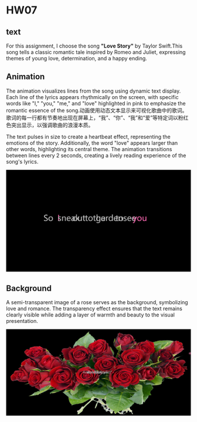 # HW07
## text
For this assignment, I choose the song **"Love Story"** by Taylor Swift.This song tells a classic romantic tale inspired by Romeo and Juliet, expressing themes of young love, determination, and a happy ending.

## Animation
The animation visualizes lines from the song using dynamic text display. Each line of the lyrics appears rhythmically on the screen, with specific words like "I," "you," "me," and "love" highlighted in pink to emphasize the romantic essence of the song.动画使用动态文本显示来可视化歌曲中的歌词。歌词的每一行都有节奏地出现在屏幕上，“我”、“你”、“我”和“爱”等特定词以粉红色突出显示，以强调歌曲的浪漫本质。

The text pulses in size to create a heartbeat effect, representing the emotions of the story. Additionally, the word "love" appears larger than other words, highlighting its central theme. The animation transitions between lines every 2 seconds, creating a lively reading experience of the song's lyrics.


![animation](ee0a29a037b1f13d9853c7b9da39621-1.png)

## Background
A semi-transparent image of a rose serves as the background, symbolizing love and romance. The transparency effect ensures that the text remains clearly visible while adding a layer of warmth and beauty to the visual presentation.


![background](e25787c31c81ef8e8f6edef3c5e9cac.png)
